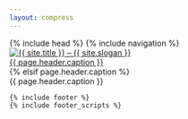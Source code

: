 ```yaml
---
layout: compress
---
```

<!doctype html>
<html class="no-js" lang="{% if site.language == nil %}en{% else %}{{ site.language }}{% endif %}">
<head>
	{% include head %}
</head>
<body id="top-of-page" class="{{ page.format }}">
	{% include navigation %}

  <div id="masthead">
  	<div class="row">
  		<div class="small-12 columns">
  			<a id="logo" href="{{ site.url }}" title="{{ site.title }} – {{ site.slogan }}">
  				<img src="{{ site.url }}{{ site.baseurl }}/assets/img/{{ site.logo }}" alt="{{ site.title }} – {{ site.slogan }}">
  			</a>
  		</div><!-- /.small-12.columns -->
  	</div><!-- /.row -->
  </div><!-- /#masthead -->

  <div class="masthead-caption">
  	<a href="{{ page.header.caption_url }}">{{ page.header.caption }}</a>
  </div>
  {% elsif page.header.caption %}
  <div class="masthead-caption">
  	{{ page.header.caption }}
  </div>


	{% include footer %}
	{% include footer_scripts %}
</body>
</html>
